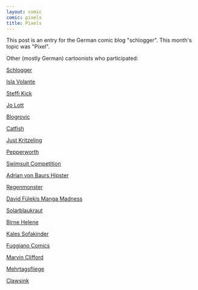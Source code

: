 ```yaml
---
layout: comic
comic: pixels
title: Pixels
---
```


This post is an entry for the German comic blog "schlogger".
This month's topic was "Pixel".

Other (mostly German) cartoonists who participated:

[Schlogger](http://schlogger.de/wordpress/?p=3767)

[Isla Volante](http://www.isla-volante.ch/comic-collab-20-pixel/)

[Steffi Kick](http://steffikick.tumblr.com/image/50445772787)

[Jo Lott](http://jolott.blogspot.de/2013/05/comic-collaboration-no-20-pixel.html)

[Blogrovic](http://blogrovic.blogspot.ch/2013/05/comic-collab-20-pixel.html)

[Catfish](http://wittichgynamed.blogspot.de/2013/05/comic-collab-20.html)

[Just Kritzeling](http://just-kritzeling.blogspot.de/2013/05/comic-collab-20-pixel.html)

[Pepperworth](http://pepperworth.blogspot.de/2013/05/comic-collab-pixel.html)

[Swimsuit Competition](http://ssc.paintedhell.de/?p=1707)

[Adrian von Baurs Hipster](http://avbaur.blogspot.de/2013/05/pixel-hipsters-comic-collab-20.html)

[Regenmonster](http://www.regenmonster.de/2013/05/comic-collab-nr-20-pixel.html)

[David Fülekis Manga Madness](http://manga-madness.de/blogk/445.html)

[Solarblaukraut](http://solarblaukraut.blogspot.co.at/2013/05/109-pixel.html)

[Birne Helene](http://birne-helene.blogspot.de/2013/05/blog-post.html)

[Kales Sofakinder](http://sofakinder.wordpress.com/2013/05/15/pixel-comic-collab/)

[Fuggiano Comics](http://fuggiano-comics.de/stories/comic_collab/mai_2013.php)

[Marvin Clifford](http://www.marvcomics.com/comics/comicccollab/1085-pixel-typ-kein-stress-pt-3)

[Mehrtagsfliege](http://mehrtagsfliege.wordpress.com/2013/05/15/comic-collab-20-pixel/)

[Clawsink](http://clawsink.wordpress.com/2013/05/15/comic-collab-20-pixel/)